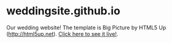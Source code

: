 weddingsite.github.io
=====================

Our wedding website! The template is Big Picture by HTML5 Up (http://html5up.net). [Click here to see it live!](http://jasonandali.aretotallygettingmarried.com).
